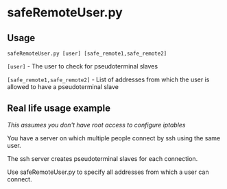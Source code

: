 # safeRemoteUser.py
## Usage
`safeRemoteUser.py [user] [safe_remote1,safe_remote2]`

`[user]` - The user to check for pseudoterminal slaves

`[safe_remote1,safe_remote2]` - List of addresses from which the user is allowed to have a pseudoterminal slave

## Real life usage example
_This assumes you don't have root access to configure iptables_

You have a server on which multiple people connect by ssh using the same user.

The ssh server creates pseudoterminal slaves for each connection.

Use safeRemoteUser.py to specify all addresses from which a user can connect.
